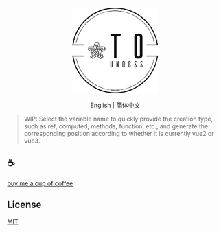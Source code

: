 <p align="center">
<img height="200" src="./assets/kv.png" alt="to unocss">
</p>
<p align="center"> English | <a href="./README_zh.md">简体中文</a></p>

>WIP: Select the variable name to quickly provide the creation type, such as ref, computed, methods, function, etc., and generate the corresponding position according to whether it is currently vue2 or vue3.

## :coffee:

[buy me a cup of coffee](https://github.com/Simon-He95/sponsor)

## License

[MIT](./license)
